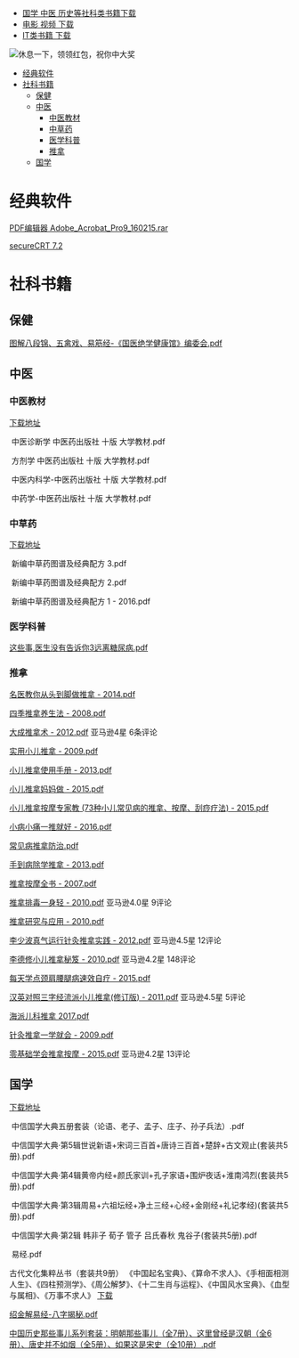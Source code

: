  * [国学 中医 历史等社科类书籍下载](https://github.com/china-testing/python-api-tesing/blob/master/society_books.md)
 * [电影 视频 下载](https://github.com/china-testing/python-api-tesing/blob/master/videos.md)
 * [IT类书籍 下载](https://github.com/china-testing/python-api-tesing/blob/master/books.md)

![休息一下，领领红包，祝你中大奖](https://github.com/china-testing/python-api-tesing/blob/master/hongbao.png)


   * [经典软件](#经典软件)
   * [社科书籍](#社科书籍)
      * [保健](#保健)
      * [中医](#中医)
         * [中医教材](#中医教材)
         * [中草药](#中草药)
         * [医学科普](#医学科普)
         * [推拿](#推拿)
      * [国学](#国学)

      
# 经典软件

[PDF编辑器 Adobe_Acrobat_Pro9_160215.rar](https://home.ctfile.com/#item-files/action-index/folder_id-29785334)

[secureCRT 7.2](https://itbooks.pipipan.com/fs/18113597-310081425)
     

# 社科书籍	

## 保健

[图解八段锦、五禽戏、易筋经-《国医绝学健康馆》编委会.pdf](https://itbooks.pipipan.com/fs/18113597-313704156)


## 中医

### 中医教材

[下载地址](https://itbooks.pipipan.com/dir/18113597-29674213-109e74/)

 中医诊断学 中医药出版社 十版 大学教材.pdf

 方剂学 中医药出版社 十版 大学教材.pdf

 中医内科学-中医药出版社 十版 大学教材.pdf

 中药学-中医药出版社 十版 大学教材.pdf




### 中草药

[下载地址](https://itbooks.pipipan.com/dir/18113597-29685500-5ee212/)

 新编中草药图谱及经典配方 3.pdf

 新编中草药图谱及经典配方 2.pdf

 新编中草药图谱及经典配方 1 - 2016.pdf


### 医学科普

[这些事,医生没有告诉你3远离糖尿病.pdf](https://itbooks.pipipan.com/fs/18113597-309469921)


### 推拿

[名医教你从头到脚做推拿 \- 2014.pdf](https://itbooks.ctfile.com/fs/18113597-314557912)

[四季推拿养生法 \- 2008.pdf](https://itbooks.ctfile.com/fs/18113597-314728500)

[大成推拿术 \- 2012.pdf](https://itbooks.ctfile.com/fs/18113597-314557866) 亚马逊4星 6条评论

[实用小儿推拿 \- 2009.pdf](https://itbooks.ctfile.com/fs/18113597-314728554)

[小儿推拿使用手册 \- 2013.pdf](https://itbooks.ctfile.com/fs/18113597-314728483)

[小儿推拿妈妈做 \- 2015.pdf](https://itbooks.ctfile.com/fs/18113597-314728476)

[小儿推拿按摩专家教 (73种小儿常见病的推拿、按摩、刮痧疗法) - 2015.pdf](https://itbooks.ctfile.com/fs/18113597-314557948)

[小病小痛一推就好 \- 2016.pdf](https://itbooks.ctfile.com/fs/18113597-314557927)

[常见病推拿防治.pdf](https://itbooks.ctfile.com/fs/18113597-314728459)

[手到病除学推拿 \- 2013.pdf](https://itbooks.ctfile.com/fs/18113597-314728458)

[推拿按摩全书 \- 2007.pdf](https://itbooks.ctfile.com/fs/18113597-314557917)

[推拿排毒一身轻 \- 2010.pdf](https://itbooks.ctfile.com/fs/18113597-314728506) 亚马逊4.0星 9评论

[推拿研究与应用 \- 2010.pdf](https://itbooks.ctfile.com/fs/18113597-314728539)

[李少波真气运行针灸推拿实践 \- 2012.pdf](https://itbooks.ctfile.com/fs/18113597-314728551) 亚马逊4.5星 12评论

[李德修小儿推拿秘笈 \- 2010.pdf](https://itbooks.ctfile.com/fs/18113597-314557879) 亚马逊4.2星 148评论

[每天学点颈肩腰腿病速效自疗 \- 2015.pdf](https://itbooks.ctfile.com/fs/18113597-314557902)

[汉英对照三字经流派小儿推拿(修订版) \- 2011.pdf](https://itbooks.ctfile.com/fs/18113597-314728470) 亚马逊4.5星 5评论

[海派儿科推拿 2017.pdf](https://itbooks.ctfile.com/fs/18113597-314557878)

[针灸推拿一学就会 \- 2009.pdf](https://itbooks.ctfile.com/fs/18113597-314728489)

[零基础学会推拿按摩 \- 2015.pdf](https://itbooks.ctfile.com/fs/18113597-314557891) 亚马逊4.2星 13评论



## 国学

[下载地址](https://itbooks.pipipan.com/dir/18113597-29730656-fb45e3/)

 中信国学大典五册套装（论语、老子、孟子、庄子、孙子兵法）.pdf

 中信国学大典·第5辑世说新语+宋词三百首+唐诗三百首+楚辞+古文观止(套装共5册).pdf

 中信国学大典·第4辑黄帝内经+颜氏家训+孔子家语+围炉夜话+淮南鸿烈(套装共5册).pdf

 中信国学大典·第3辑周易+六祖坛经+净土三经+心经+金刚经+礼记孝经)(套装共5册).pdf

 中信国学大典·第2辑 韩非子 荀子 管子 吕氏春秋 鬼谷子(套装共5册).pdf

 易经.pdf

 古代文化集粹丛书（套装共9册） 《中国起名宝典》、《算命不求人》、《手相面相测人生》、《四柱预测学》、《周公解梦》、《十二生肖与运程》、《中国风水宝典》、《血型与属相》、《万事不求人》 [下载](https://itbooks.pipipan.com/fs/18113597-309512247)

[绍金解易经-八字揭秘.pdf](https://itbooks.pipipan.com/fs/18113597-309507364)

[中国历史那些事儿系列套装：明朝那些事儿（全7册）、这里曾经是汉朝（全6册）、唐史并不如烟（全5册）、如果这是宋史（全10册）.pdf](https://itbooks.pipipan.com/fs/18113597-309521853)
